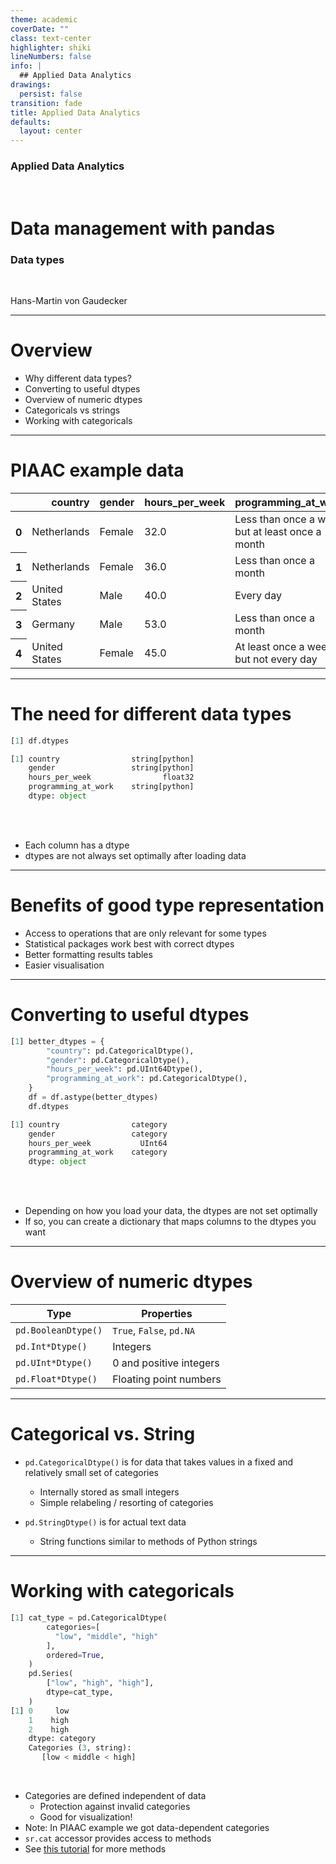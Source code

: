 ```yaml
---
theme: academic
coverDate: ""
class: text-center
highlighter: shiki
lineNumbers: false
info: |
  ## Applied Data Analytics
drawings:
  persist: false
transition: fade
title: Applied Data Analytics
defaults:
  layout: center
---
```


### Applied Data Analytics

<br>

# Data management with pandas

### Data types

<br>

Hans-Martin von Gaudecker

---

# Overview

- Why different data types?
- Converting to useful dtypes
- Overview of numeric dtypes
- Categoricals vs strings
- Working with categoricals

---

# PIAAC example data

<table class="dataframe">
  <thead>
    <tr style="text-align: right;">
      <th></th>
      <th>country</th>
      <th>gender</th>
      <th>hours_per_week</th>
      <th>programming_at_work</th>
    </tr>
  </thead>
  <tbody>
    <tr>
      <th>0</th>
      <td>Netherlands</td>
      <td>Female</td>
      <td>32.0</td>
      <td>Less than once a week but at least once a month</td>
    </tr>
    <tr>
      <th>1</th>
      <td>Netherlands</td>
      <td>Female</td>
      <td>36.0</td>
      <td>Less than once a month</td>
    </tr>
    <tr>
      <th>2</th>
      <td>United States</td>
      <td>Male</td>
      <td>40.0</td>
      <td>Every day</td>
    </tr>
    <tr>
      <th>3</th>
      <td>Germany</td>
      <td>Male</td>
      <td>53.0</td>
      <td>Less than once a month</td>
    </tr>
    <tr>
      <th>4</th>
      <td>United States</td>
      <td>Female</td>
      <td>45.0</td>
      <td>At least once a week but not every day</td>
    </tr>
  </tbody>
</table>

---

# The need for different data types

<div class="grid grid-cols-2 gap-12">
<div>

```python
[1] df.dtypes

[1] country                string[python]
    gender                 string[python]
    hours_per_week                float32
    programming_at_work    string[python]
    dtype: object
```

</div>
<div>

<br/>
<br/>

- Each column has a dtype
- dtypes are not always set optimally after loading data

</div>
</div>

---

# Benefits of good type representation

- Access to operations that are only relevant for some types
- Statistical packages work best with correct dtypes
- Better formatting results tables
- Easier visualisation

---

# Converting to useful dtypes

<div class="flex">
<div>

```python
[1] better_dtypes = {
        "country": pd.CategoricalDtype(),
        "gender": pd.CategoricalDtype(),
        "hours_per_week": pd.UInt64Dtype(),
        "programming_at_work": pd.CategoricalDtype(),
    }
    df = df.astype(better_dtypes)
    df.dtypes

[1] country                category
    gender                 category
    hours_per_week           UInt64
    programming_at_work    category
    dtype: object
```

</div>
<div>

<br/>
<br/>

- Depending on how you load your data, the dtypes are not set optimally
- If so, you can create a dictionary that maps columns to the dtypes you want

</div>
</div>

---

# Overview of numeric dtypes

| Type                | Properties               |
| ------------------- | ------------------------ |
| `pd.BooleanDtype()` | `True`, `False`, `pd.NA` |
| `pd.Int*Dtype()`    | Integers                 |
| `pd.UInt*Dtype()`   | 0 and positive integers  |
| `pd.Float*Dtype()`  | Floating point numbers   |

---

# Categorical vs. String

- `pd.CategoricalDtype()` is for data that takes values in a fixed and relatively
  small set of categories
  - Internally stored as small integers
  - Simple relabeling / resorting of categories

- `pd.StringDtype()` is for actual text data
  - String functions similar to methods of Python strings

---

# Working with categoricals

<div class="flex gap-12">
<div>

```python
[1] cat_type = pd.CategoricalDtype(
        categories=[
          "low", "middle", "high"
        ],
        ordered=True,
    )
    pd.Series(
        ["low", "high", "high"],
        dtype=cat_type,
    )
[1] 0     low
    1    high
    2    high
    dtype: category
    Categories (3, string):
       [low < middle < high]
```

</div>
<div>

<br/>

- Categories are defined independent of data
  - Protection against invalid categories
  - Good for visualization!
- Note: In PIAAC example we got data-dependent categories
- `sr.cat` accessor provides access to methods
- See [this tutorial](https://pandas.pydata.org/docs/user_guide/categorical.html)
  for more methods

</div>
</div>
